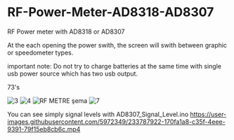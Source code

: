 # RF-Power-Meter-AD8318-AD8307
RF Power meter with AD8318 or AD8307

At the each opening the power swith, the screen will swith between graphic or speedometer types.

important note: Do not try to charge batteries at the same time with single usb power source which has two usb output.

73's

![3](https://user-images.githubusercontent.com/5972349/231219226-15cb12f2-e15b-408a-ab48-d58373c65c99.jpg)
![4](https://user-images.githubusercontent.com/5972349/231219244-06dcb974-7f6f-46c0-9eea-06b2f43c27e2.jpg)
![RF METRE şema](https://user-images.githubusercontent.com/5972349/231219290-d0829937-88c5-4766-aa8d-6d0f69ff782c.png)
![7](https://user-images.githubusercontent.com/5972349/231219297-a5488382-4af3-4858-856f-a89dafb91d46.jpg)

You can see simply signal levels with AD8307_Signal_Level.ino
https://user-images.githubusercontent.com/5972349/233787922-170fa1a8-c35f-4eee-9391-79f15eb8cb6c.mp4


